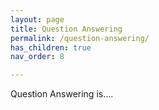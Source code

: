 ```yaml
---
layout: page
title: Question Answering
permalink: /question-answering/
has_children: true
nav_order: 8

---
```


Question Answering is....